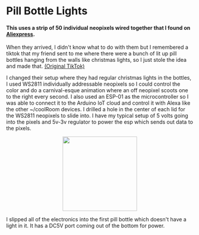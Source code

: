# Pill Bottle Lights
#### This uses a strip of 50 individual neopixels wired together that I found on [Aliexpress](https://www.aliexpress.com/item/2251832843155630.html?spm=a2g0o.order_list.0.0.79a11802pMhqkL).
When they arrived, I didn't know what to do with them but
I remembered a tiktok that my friend sent to me where there were a bunch of lit up pill bottles hanging from the walls like christmas lights, so I just stole the idea and made that. [(Original TikTok)](https://www.tiktok.com/@kylierae7116/video/7075654022283218218?is_from_webapp=v1&item_id=7075654022283218218&lang=en)

  I changed their setup where they had regular christmas lights in the bottles, I used WS2811 individually addressable neopixels so I could control the color and do a carnival-esque animation where an off neopixel scoots one to the right every second. I also used an ESP-01 as the microcontroller so I was able to connect it to the Arduino IoT cloud and control it with Alexa like the other ~/coolRoom devices.
I drilled a hole in the center of each lid for the WS2811 neopixels to slide into. I have my typical setup of 5 volts going into the pixels and 5v-3v regulator to power the esp which sends out data to the pixels.
<p align="center"><img src="https://github.com/gdegidy/coolRoom/blob/main/Images/GithubImages/BetterVoltageSetup.png" height="200">

I slipped all of the electronics into the first pill bottle which doesn't have a light in it. It has a DC5V port coming out of the bottom for power.
